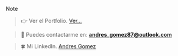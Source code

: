 > [!Note]

> 👉 Ver el Portfolio. [Ver...](https://elchino8779.github.io/Portfolio-Andres-Gomez/)

> 📨 Puedes contactarme en: **andres_gomez87@outlook.com**

> 🍀 Mi LinkedIn. [Andres Gomez](https://www.linkedin.com/in/andresgomez87)
